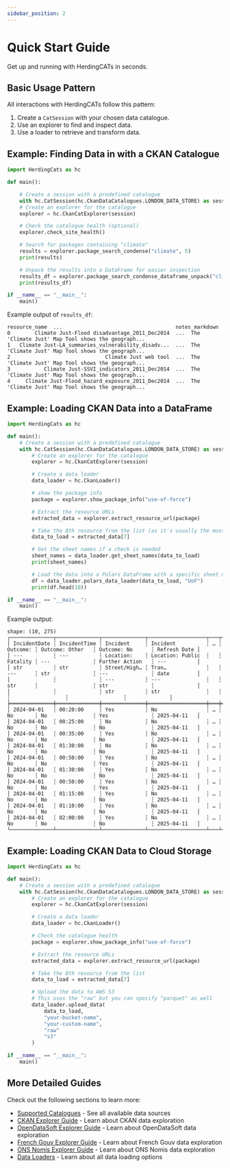 ```yaml
---
sidebar_position: 2
---
```


# Quick Start Guide

Get up and running with HerdingCATs in seconds.

## Basic Usage Pattern

All interactions with HerdingCATs follow this pattern:

1. Create a `CatSession` with your chosen data catalogue.
2. Use an explorer to find and inspect data.
3. Use a loader to retrieve and transform data.

## Example: Finding Data in with a CKAN Catalogue

```python
import HerdingCats as hc

def main():

    # Create a session with a predefined catalogue
    with hc.CatSession(hc.CkanDataCatalogues.LONDON_DATA_STORE) as session:
    # Create an explorer for the catalogue
    explorer = hc.CkanCatExplorer(session)

    # Check the catalogue health (optional)
    explorer.check_site_health()

    # Search for packages containing "climate"
    results = explorer.package_search_condense("climate", 5)
    print(results)

    # Unpack the results into a DataFrame for easier inspection
    results_df = explorer.package_search_condense_dataframe_unpack("climate", 5)
    print(results_df)

if __name__ == "__main__":
    main()
```

Example output of `results_df`:

```text
resource_name  ...                                     notes_markdown
0        Climate Just-Flood disadvantage_2011_Dec2014  ...  The 'Climate Just' Map Tool shows the geograph...
1   Climate Just-LA_summaries_vulnerability_disadv...  ...  The 'Climate Just' Map Tool shows the geograph...
2                               Climate Just web tool  ...  The 'Climate Just' Map Tool shows the geograph...
3           Climate Just-SSVI_indicators_2011_Dec2014  ...  The 'Climate Just' Map Tool shows the geograph...
4     Climate Just-Flood_hazard_exposure_2011_Dec2014  ...  The 'Climate Just' Map Tool shows the geograph...
```

## Example: Loading CKAN Data into a DataFrame

```python
import HerdingCats as hc

def main():
    # Create a session with a predefined catalogue
    with hc.CatSession(hc.CkanDataCatalogues.LONDON_DATA_STORE) as session:
        # Create an explorer for the catalogue
        explorer = hc.CkanCatExplorer(session)

        # Create a data loader
        data_loader = hc.CkanLoader()

        # show the package info
        package = explorer.show_package_info("use-of-force")

        # Extract the resource URLs
        extracted_data = explorer.extract_resource_url(package)

        # Take the 8th resource from the list (as it's usually the most recent data)
        data_to_load = extracted_data[7]

        # Get the sheet names if a check is needed
        sheet_names = data_loader.get_sheet_names(data_to_load)
        print(sheet_names)

        # Load the data into a Polars DataFrame with a specific sheet name
        df = data_loader.polars_data_loader(data_to_load, "UoF")
        print(df.head(10))

if __name__ == "__main__":
    main()
```

Example output:

```text
shape: (10, 275)
┌──────────────┬──────────────┬──────────────┬───────────────────┬───┬──────────┬──────────────────┬──────────────────┬──────────────┐
│ IncidentDate ┆ IncidentTime ┆ Incident     ┆ Incident          ┆ … ┆ Outcome: ┆ Outcome: Other   ┆ Outcome: No      ┆ Refresh Date │
│ ---          ┆ ---          ┆ Location:    ┆ Location: Public  ┆   ┆ Fatality ┆ ---              ┆ Further Action   ┆ ---          │
│ str          ┆ str          ┆ Street/High… ┆ Tran…             ┆   ┆ ---      ┆ str              ┆ ---              ┆ date         │
│              ┆              ┆ ---          ┆ ---               ┆   ┆ str      ┆                  ┆ str              ┆              │
│              ┆              ┆ str          ┆ str               ┆   ┆          ┆                  ┆                  ┆              │
╞══════════════╪══════════════╪══════════════╪═══════════════════╪═══╪══════════╪══════════════════╪══════════════════╪══════════════╡
│ 2024-04-01   ┆ 00:20:00     ┆ Yes          ┆ No                ┆ … ┆ No       ┆ No               ┆ Yes              ┆ 2025-04-11   │
│ 2024-04-01   ┆ 00:25:00     ┆ No           ┆ No                ┆ … ┆ No       ┆ No               ┆ No               ┆ 2025-04-11   │
│ 2024-04-01   ┆ 00:35:00     ┆ Yes          ┆ No                ┆ … ┆ No       ┆ No               ┆ No               ┆ 2025-04-11   │
│ 2024-04-01   ┆ 01:30:00     ┆ No           ┆ No                ┆ … ┆ No       ┆ No               ┆ No               ┆ 2025-04-11   │
│ 2024-04-01   ┆ 00:50:00     ┆ Yes          ┆ No                ┆ … ┆ No       ┆ No               ┆ Yes              ┆ 2025-04-11   │
│ 2024-04-01   ┆ 01:30:00     ┆ Yes          ┆ No                ┆ … ┆ No       ┆ No               ┆ No               ┆ 2025-04-11   │
│ 2024-04-01   ┆ 00:50:00     ┆ Yes          ┆ No                ┆ … ┆ No       ┆ No               ┆ Yes              ┆ 2025-04-11   │
│ 2024-04-01   ┆ 01:15:00     ┆ Yes          ┆ No                ┆ … ┆ No       ┆ No               ┆ No               ┆ 2025-04-11   │
│ 2024-04-01   ┆ 01:10:00     ┆ Yes          ┆ No                ┆ … ┆ No       ┆ No               ┆ No               ┆ 2025-04-11   │
│ 2024-04-01   ┆ 02:00:00     ┆ Yes          ┆ No                ┆ … ┆ No       ┆ No               ┆ No               ┆ 2025-04-11   │
└──────────────┴──────────────┴──────────────┴───────────────────┴───┴──────────┴──────────────────┴──────────────────┴──────────────┘
```

## Example: Loading CKAN Data to Cloud Storage

```python
import HerdingCats as hc

def main():
    # Create a session with a predefined catalogue
    with hc.CatSession(hc.CkanDataCatalogues.LONDON_DATA_STORE) as session:
        # Create an explorer for the catalogue
        explorer = hc.CkanCatExplorer(session)

        # Create a data loader
        data_loader = hc.CkanLoader()

        # Check the catalogue health
        package = explorer.show_package_info("use-of-force")

        # Extract the resource URLs
        extracted_data = explorer.extract_resource_url(package)

        # Take the 8th resource from the list
        data_to_load = extracted_data[7]

        # Upload the data to AWS S3
        # This uses the "raw" but you can specify "parquet" as well
        data_loader.upload_data(
            data_to_load,
            "your-bucket-name",
            "your-custom-name",
            "raw"
            "s3"
        )

if __name__ == "__main__":
    main()
```

## More Detailed Guides

Check out the following sections to learn more:

- [Supported Catalogues](./catalogues) - See all available data sources
- [CKAN Explorer Guide](./explorers/ckan) - Learn about CKAN data exploration
- [OpenDataSoft Explorer Guide](./explorers/opendatasoft) - Learn about OpenDataSoft data exploration
- [French Gouv Explorer Guide](./explorers/frenchgouv) - Learn about French Gouv data exploration
- [ONS Nomis Explorer Guide](./explorers/nomis) - Learn about ONS Nomis data exploration
- [Data Loaders](./loaders) - Learn about all data loading options
